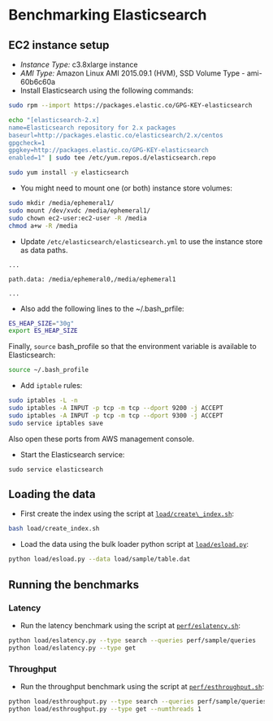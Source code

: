 # Benchmarking Elasticsearch

## EC2 instance setup

* _Instance Type:_ c3.8xlarge instance
* _AMI Type:_ Amazon Linux AMI 2015.09.1 (HVM), SSD Volume Type - ami-60b6c60a
* Install Elasticsearch using the following commands:

```bash
sudo rpm --import https://packages.elastic.co/GPG-KEY-elasticsearch

echo "[elasticsearch-2.x]
name=Elasticsearch repository for 2.x packages
baseurl=http://packages.elastic.co/elasticsearch/2.x/centos
gpgcheck=1
gpgkey=http://packages.elastic.co/GPG-KEY-elasticsearch
enabled=1" | sudo tee /etc/yum.repos.d/elasticsearch.repo

sudo yum install -y elasticsearch
```

* You might need to mount one (or both) instance store volumes:

```bash
sudo mkdir /media/ephemeral1/
sudo mount /dev/xvdc /media/ephemeral1/
sudo chown ec2-user:ec2-user -R /media
chmod a+w -R /media
```

* Update `/etc/elasticsearch/elasticsearch.yml` to use the instance store as data paths.

```
...

path.data: /media/ephemeral0,/media/ephemeral1

...
```

* Also add the following lines to the ~/.bash\_prfile:

```bash
ES_HEAP_SIZE="30g"
export ES_HEAP_SIZE
```

Finally, `source` bash\_profile so that the environment variable is available to Elasticsearch:

```bash
source ~/.bash_profile
```

* Add `iptable` rules:

```bash
sudo iptables -L -n
sudo iptables -A INPUT -p tcp -m tcp --dport 9200 -j ACCEPT
sudo iptables -A INPUT -p tcp -m tcp --dport 9300 -j ACCEPT
sudo service iptables save
```

Also open these ports from AWS management console.

* Start the Elasticsearch service:

```
sudo service elasticsearch
```

## Loading the data

* First create the index using the script at [`load/create\_index.sh`](load/create_index,sh):

```bash
bash load/create_index.sh
```

* Load the data using the bulk loader python script at [`load/esload.py`](load/esload.py):
```bash
python load/esload.py --data load/sample/table.dat
```

## Running the benchmarks

### Latency

* Run the latency benchmark using the script at [`perf/eslatency.sh`](perf/eslatency.sh):

```bash
python load/eslatency.py --type search --queries perf/sample/queries
python load/eslatency.py --type get
```

### Throughput

* Run the throughput benchmark using the script at [`perf/esthroughput.sh`](perf/esthroughput.sh):

```bash
python load/esthroughput.py --type search --queries perf/sample/queries --numthreads 1
python load/esthroughput.py --type get --numthreads 1
```